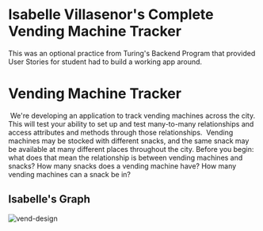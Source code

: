 # Isabelle Villasenor's Complete Vending Machine Tracker
This was an optional practice from Turing's Backend Program that provided User Stories for student had to build a working app around.

# Vending Machine Tracker
​
We're developing an application to track vending machines across the city. This will test your ability to set up and test many-to-many relationships and access attributes and methods through those relationships.
​
Vending machines may be stocked with different snacks, and the same snack may be available at many different places throughout the city. Before you begin: what does that mean the relationship is between vending machines and snacks? How many snacks does a vending machine have? How many vending machines can a snack be in?
​
## Isabelle's Graph
<img src="https://i.ibb.co/HTpJV7x/vend-design.png" alt="vend-design">